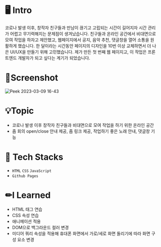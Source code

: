 # 🖥 Intro

코로나 발생 이후, 창작자 친구들과 만남이 끊기고 고립되는 시간이 길어지자 시간 관리가 어렵고 무기력해지는 문제점이 생겨났습니다. 친구들과 온라인 공간에서 비대면으로 모여 작업을 하자고 제안했고, 웹페이지에서 공지, 음악 추천, 댓글창을 열어 소통을 원활하게 했습니다. 한 달이라는 시간동안 페이지의 디자인을 10번 이상 교체하면서 더 나은 UI/UX을 만들기 위해 고민했습니다. 제가 만든 첫 번째 웹 페이지고, 이 작업은 프론트엔드 개발자가 되고 싶다는 계기가 되었습니다.

# 📸Screenshot

![Peek 2023-03-09 16-43](https://user-images.githubusercontent.com/86139013/223958999-d3284467-5354-4543-88a2-d4481438b8a5.gif)

# 💡Topic

- 코로나 발생 이후 창작자 친구들과 비대면으로 모여 작업을 하기 위한 온라인 공간
- 줌 회의 open/close 안내 제공, 줌 링크 제공, 작업하기 좋은 노래 안내, 댓글창 기능

# 🧰 Tech Stacks

- `HTML` `CSS` `JavaScript`
- `Github Pages`

# ✏I Learned

- HTML 태그 연습
- CSS 속성 연습
- 애니메이션 적용
- DOM으로 백그라운드 컬러 변경
- 미디어 쿼리 속성을 적용해 휴대폰 화면에서 가로/세로 화면 돌리기에 따라 화면 구성 요소 변경
